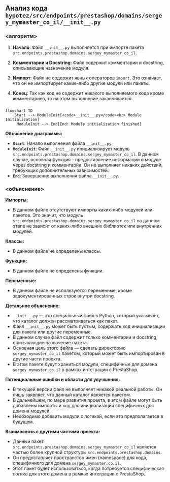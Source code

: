 ## Анализ кода `hypotez/src/endpoints/prestashop/domains/sergey_mymaster_co_il/__init__.py`

### <алгоритм>

1.  **Начало**: Файл `__init__.py` выполняется при импорте пакета `src.endpoints.prestashop.domains.sergey_mymaster_co_il`.

2.  **Комментарии и Docstring**: Файл содержит комментарии и docstring, описывающие назначение модуля.

3.  **Импорт**: Файл не содержит явных операторов `import`. Это означает, что он не импортирует какие-либо другие модули или пакеты.

4. **Конец**: Так как код не содержит никакого выполняемого кода кроме комментариев, то на этом выполнение заканчивается.

### <mermaid>

```mermaid
flowchart TD
    Start --> ModuleInit[<code>__init__.py</code><br> Module Initialization]
     ModuleInit --> End[End: Module initialization finished]
```
**Объяснение диаграммы:**

-   **`Start`**: Начало выполнения файла `__init__.py`.
-   **`ModuleInit`**:  Файл `__init__.py` инициализирует модуль `src.endpoints.prestashop.domains.sergey_mymaster_co_il`. В данном случае, основная функция - предоставление информации о модуле через docstring и комментарии. Он не выполняет никаких действий, требующих дополнительных зависимостей.
-   **`End`**: Завершение выполнения файла `__init__.py`.
    
### <объяснение>

**Импорты:**

-   В данном файле отсутствуют импорты каких-либо модулей или пакетов. Это значит, что модуль `src.endpoints.prestashop.domains.sergey_mymaster_co_il` на данном этапе не зависит от каких-либо внешних библиотек или внутренних модулей.

**Классы:**

-   В данном файле не определены классы.

**Функции:**

-   В данном файле не определены функции.

**Переменные:**

-   В данном файле не используются переменные, кроме задокументированных строк внутри docstring.

**Детальное объяснение:**

-   `__init__.py` — это специальный файл в Python, который указывает, что каталог должен рассматриваться как пакет.
-   Файл `__init__.py` может быть пустым, содержать код инициализации для пакета или другие переменные.
-   В данном случае файл содержит только комментарии и docstring, описывающие назначение пакета.
-   Основная цель этого файла — сделать директорию `sergey_mymaster_co_il` пакетом, который может быть импортирован в другие части проекта.
-   В этом пакете будут храниться модули, специфичные для домена `sergey_mymaster.co.il` в рамках интеграции с PrestaShop.

**Потенциальные ошибки и области для улучшения:**

-   В текущей версии файл не выполняет никакой реальной работы. Он лишь заявляет, что данный каталог является пакетом.
-   В дальнейшем, по мере развития проекта, в этом файле могут быть добавлены импорты и код для инициализации специфичных для домена модулей.
-   Необходимо добавить модули с логикой, если это предполагается в будущем.

**Взаимосвязь с другими частями проекта:**

-   Данный пакет `src.endpoints.prestashop.domains.sergey_mymaster_co_il` является частью более крупной структуры `src.endpoints.prestashop.domains`.
-   Он предоставляет пространство имен (namespace) для кода, специфичного для домена `sergey_mymaster.co.il`.
-   Этот пакет будет использоваться, когда потребуется специфическая логика для этого домена в рамках интеграции с PrestaShop.